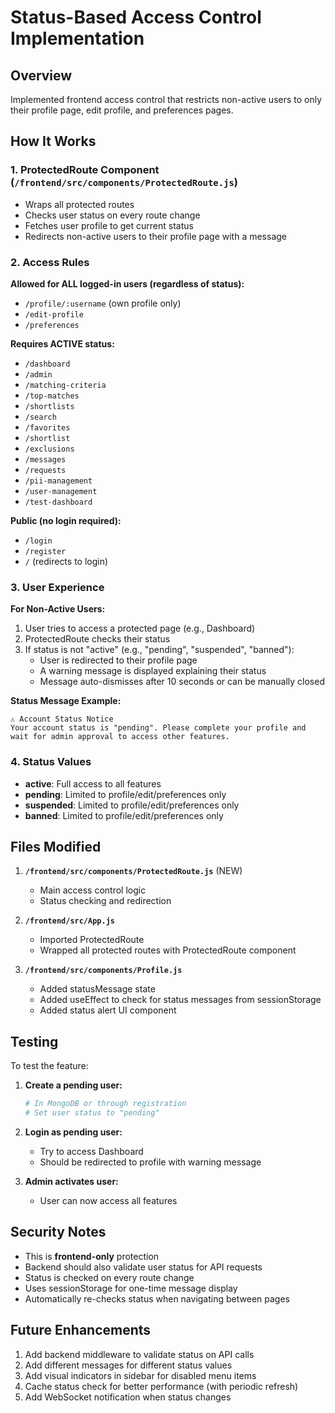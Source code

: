 # Status-Based Access Control Implementation

## Overview
Implemented frontend access control that restricts non-active users to only their profile page, edit profile, and preferences pages.

## How It Works

### 1. ProtectedRoute Component (`/frontend/src/components/ProtectedRoute.js`)
- Wraps all protected routes
- Checks user status on every route change
- Fetches user profile to get current status
- Redirects non-active users to their profile page with a message

### 2. Access Rules

**Allowed for ALL logged-in users (regardless of status):**
- `/profile/:username` (own profile only)
- `/edit-profile`
- `/preferences`

**Requires ACTIVE status:**
- `/dashboard`
- `/admin`
- `/matching-criteria`
- `/top-matches`
- `/shortlists`
- `/search`
- `/favorites`
- `/shortlist`
- `/exclusions`
- `/messages`
- `/requests`
- `/pii-management`
- `/user-management`
- `/test-dashboard`

**Public (no login required):**
- `/login`
- `/register`
- `/` (redirects to login)

### 3. User Experience

**For Non-Active Users:**
1. User tries to access a protected page (e.g., Dashboard)
2. ProtectedRoute checks their status
3. If status is not "active" (e.g., "pending", "suspended", "banned"):
   - User is redirected to their profile page
   - A warning message is displayed explaining their status
   - Message auto-dismisses after 10 seconds or can be manually closed

**Status Message Example:**
```
⚠️ Account Status Notice
Your account status is "pending". Please complete your profile and wait for admin approval to access other features.
```

### 4. Status Values
- **active**: Full access to all features
- **pending**: Limited to profile/edit/preferences only
- **suspended**: Limited to profile/edit/preferences only
- **banned**: Limited to profile/edit/preferences only

## Files Modified

1. **`/frontend/src/components/ProtectedRoute.js`** (NEW)
   - Main access control logic
   - Status checking and redirection

2. **`/frontend/src/App.js`**
   - Imported ProtectedRoute
   - Wrapped all protected routes with ProtectedRoute component

3. **`/frontend/src/components/Profile.js`**
   - Added statusMessage state
   - Added useEffect to check for status messages from sessionStorage
   - Added status alert UI component

## Testing

To test the feature:

1. **Create a pending user:**
   ```bash
   # In MongoDB or through registration
   # Set user status to "pending"
   ```

2. **Login as pending user:**
   - Try to access Dashboard
   - Should be redirected to profile with warning message

3. **Admin activates user:**
   - User can now access all features

## Security Notes

- This is **frontend-only** protection
- Backend should also validate user status for API requests
- Status is checked on every route change
- Uses sessionStorage for one-time message display
- Automatically re-checks status when navigating between pages

## Future Enhancements

1. Add backend middleware to validate status on API calls
2. Add different messages for different status values
3. Add visual indicators in sidebar for disabled menu items
4. Cache status check for better performance (with periodic refresh)
5. Add WebSocket notification when status changes
